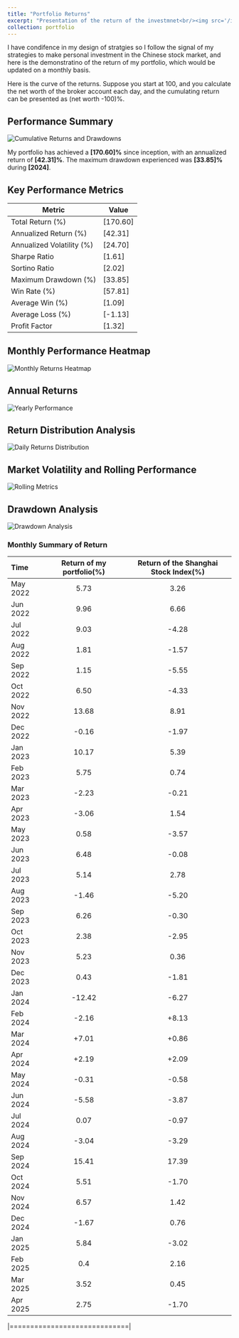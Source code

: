 ```yaml
---
title: "Portfolio Returns"
excerpt: "Presentation of the return of the investmnet<br/><img src='/images/cumulative_return_drawdown.png'>"
collection: portfolio
---
```


I have condifence in my design of stratgies so I follow the signal of my strategies to make personal investment in the Chinese stock market, and here is the demonstratino of the return of my portfolio, which would be updated on a monthly basis.

Here is the curve of the returns. Suppose you start at 100, and you calculate the net worth of the broker account each day, and the cumulating return can be presented as (net worth -100)%.



## Performance Summary

![Cumulative Returns and Drawdowns](/images/cumulative_return_drawdown.png)

My portfolio has achieved a **[170.60]%** since inception, with an annualized return of **[42.31]%**. The maximum drawdown experienced was **[33.85]%** during **[2024]**.

## Key Performance Metrics

| Metric | Value |
|--------|-------|
| Total Return (%) | [170.60] |
| Annualized Return (%) | [42.31] |
| Annualized Volatility (%) | [24.70] |
| Sharpe Ratio | [1.61] |
| Sortino Ratio | [2.02] |
| Maximum Drawdown (%) | [33.85] |
| Win Rate (%) | [57.81] |
| Average Win (%) | [1.09] |
| Average Loss (%) | [-1.13] |
| Profit Factor | [1.32] |

## Monthly Performance Heatmap

![Monthly Returns Heatmap](/images/monthly_returns_heatmap.png)


## Annual Returns

![Yearly Performance](/images/yearly_performance.png)


## Return Distribution Analysis

![Daily Returns Distribution](/images/daily_returns_distribution.png)


## Market Volatility and Rolling Performance

![Rolling Metrics](/images/rolling_metrics.png)


## Drawdown Analysis

![Drawdown Analysis](/images/drawdown_analysis.png)



### Monthly Summary of Return

| Time | Return of my portfolio(%) | Return of the Shanghai Stock Index(%) |
|:--------|:-------:|:--------:|
| May 2022   | 5.73   | 3.26   |
| Jun 2022   | 9.96   | 6.66   |
| Jul 2022   | 9.03   | -4.28   |
| Aug 2022   | 1.81   | -1.57   |
| Sep 2022   | 1.15   | -5.55   |
| Oct 2022   | 6.50   | -4.33   |
| Nov 2022   | 13.68   | 8.91   |
| Dec 2022   | -0.16   | -1.97   |
| Jan 2023   | 10.17   | 5.39   |
| Feb 2023   | 5.75   | 0.74   |
| Mar 2023   | -2.23   | -0.21   |
| Apr 2023   | -3.06   | 1.54   |
| May 2023   | 0.58   | -3.57   |
| Jun 2023   | 6.48   | -0.08   |
| Jul 2023   | 5.14   | 2.78   |
| Aug 2023   | -1.46   | -5.20   |
| Sep 2023   | 6.26   | -0.30   |
| Oct 2023   | 2.38   | -2.95   |
| Nov 2023   | 5.23   | 0.36   |
| Dec 2023   | 0.43   | -1.81   |
| Jan 2024   | -12.42   | -6.27   |
| Feb 2024   | -2.16   | +8.13   |
| Mar 2024   | +7.01   | +0.86   |
| Apr 2024   | +2.19   | +2.09   |
| May 2024   | -0.31   | -0.58   |
| Jun 2024   | -5.58   | -3.87   |
| Jul 2024   | 0.07   | -0.97   |
| Aug 2024   | -3.04   | -3.29   |
| Sep 2024   | 15.41   | 17.39   |
| Oct 2024   | 5.51   | -1.70   |
| Nov 2024   | 6.57  | 1.42   |
| Dec 2024   | -1.67  | 0.76   |
| Jan 2025   | 5.84   | -3.02   |
| Feb 2025   | 0.4   | 2.16   |
| Mar 2025   | 3.52   | 0.45   |
| Apr 2025   | 2.75   | -1.70   |

|=============================|

